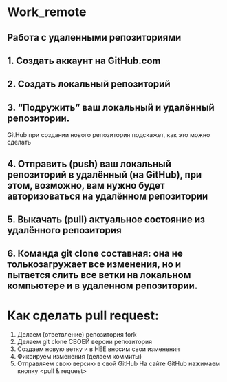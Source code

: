 # Work_remote
##  Работа с удаленными репозиториями

## 1. Создать аккаунт на GitHub.com
## 2. Создать локальный репозиторий
## 3. “Подружить” ваш локальный и удалённый репозитории. 
 GitHub при создании нового репозитория подскажет, как это можно сделать
## 4. Отправить (push) ваш локальный репозиторий в удалённый (на GitHub), при этом, возможно,  вам нужно будет авторизоваться на удалённом репозитории
## 5. Выкачать (pull) актуальное состояние из удалённого репозитория
## 6. Команда git clone составная: она не толькозагружает все изменения, но и пытается слить  все ветки на локальном компьютере и в удаленном репозитории.


# Как сделать pull request:
1. Делаем   (ответвление) репозитория fork
2. Делаем git clone СВОЕЙ версии репозитория
3. Создаем новую ветку и в НЕЕ вносим свои изменения
4. Фиксируем изменения (делаем коммиты)
5. Отправляем свою версию в свой GitHub
На сайте GitHub нажимаем кнопку <pull & request> 